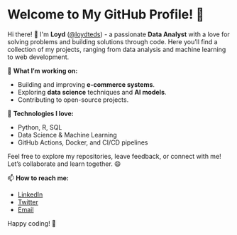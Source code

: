 # Welcome to My GitHub Profile! 👋

Hi there! 👋 I'm **Loyd** ([@loydteds](https://github.com/loydteds)) - a passionate **Data Analyst** with a love for solving problems and building solutions through code. Here you’ll find a collection of my projects, ranging from data analysis and machine learning to web development.

🚀 **What I’m working on:**
- Building and improving **e-commerce systems**.
- Exploring **data science** techniques and **AI models**.
- Contributing to open-source projects.

🔧 **Technologies I love:**
- Python, R, SQL
- Data Science & Machine Learning
- GitHub Actions, Docker, and CI/CD pipelines

Feel free to explore my repositories, leave feedback, or connect with me! Let’s collaborate and learn together. 😄

📫 **How to reach me:**
- [LinkedIn](your-linkedin-url)
- [Twitter](your-twitter-url)
- [Email](your-email-url)

Happy coding! 🚀


